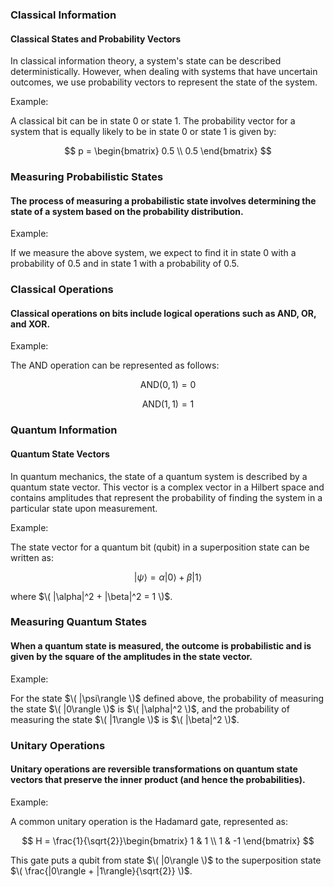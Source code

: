 ### Classical Information
#### Classical States and Probability Vectors
In classical information theory, a system's state can be described deterministically. However, when dealing with systems that have uncertain outcomes, we use probability vectors to represent the state of the system.

Example:

A classical bit can be in state 0 or state 1. The probability vector for a system that is equally likely to be in state 0 or state 1 is given by:

$$
p = \begin{bmatrix}
0.5 \\
0.5
\end{bmatrix}
$$

### Measuring Probabilistic States
#### The process of measuring a probabilistic state involves determining the state of a system based on the probability distribution.

Example:

If we measure the above system, we expect to find it in state 0 with a probability of 0.5 and in state 1 with a probability of 0.5.

### Classical Operations
#### Classical operations on bits include logical operations such as AND, OR, and XOR.

Example:

The AND operation can be represented as follows:

$$
\text{AND}(0, 1) = 0
$$

$$
\text{AND}(1, 1) = 1
$$

### Quantum Information
#### Quantum State Vectors
In quantum mechanics, the state of a quantum system is described by a quantum state vector. This vector is a complex vector in a Hilbert space and contains amplitudes that represent the probability of finding the system in a particular state upon measurement.

Example:

The state vector for a quantum bit (qubit) in a superposition state can be written as:

$$
|\psi\rangle = \alpha|0\rangle + \beta|1\rangle
$$

where $\( |\alpha|^2 + |\beta|^2 = 1 \)$.

### Measuring Quantum States
#### When a quantum state is measured, the outcome is probabilistic and is given by the square of the amplitudes in the state vector.

Example:

For the state $\( |\psi\rangle \)$ defined above, the probability of measuring the state $\( |0\rangle \)$ is $\( |\alpha|^2 \)$, and the probability of measuring the state $\( |1\rangle \)$ is $\( |\beta|^2 \)$.

### Unitary Operations
#### Unitary operations are reversible transformations on quantum state vectors that preserve the inner product (and hence the probabilities).

Example:

A common unitary operation is the Hadamard gate, represented as:

$$
H = \frac{1}{\sqrt{2}}\begin{bmatrix}
1 & 1 \\
1 & -1
\end{bmatrix}
$$

This gate puts a qubit from state $\( |0\rangle \)$ to the superposition state $\( \frac{|0\rangle + |1\rangle}{\sqrt{2}} \)$.
